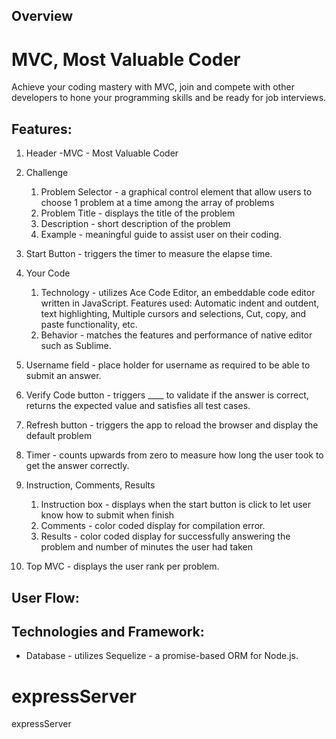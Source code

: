 ## Overview

# MVC, Most Valuable Coder

Achieve your coding mastery with MVC, join and compete with other developers to hone your programming skills and be ready for job interviews.

##  Features:

1. Header -MVC - Most Valuable Coder

1. Challenge
	1. Problem Selector - a graphical control element that allow users to choose 1 problem at a time among the array of problems
	1. Problem Title - displays the title of the problem
	1. Description - short description of the problem
	1. Example - meaningful guide to assist user on their coding.

1. Start Button - triggers the timer to measure the elapse time.

1. Your Code
	1. Technology - utilizes Ace Code Editor, an embeddable code editor written in JavaScript.  Features used: Automatic indent and outdent, text highlighting, Multiple cursors and selections, Cut, copy, and paste functionality, etc.
	1. Behavior - matches the features and performance of native editor such as Sublime.

1. Username field - place holder for username as required to be able to submit an answer.
1. Verify Code button - triggers ____ to validate if the answer is correct, returns the expected value and satisfies all test cases.
1. Refresh button - triggers the app to reload the browser and display the default problem
1. Timer - counts upwards from zero to measure how long the user took to get the answer correctly.
1. Instruction, Comments, Results
	1. Instruction box - displays when the start button is click to let user know how to submit when finish
	1. Comments - color coded display for compilation error.
	1. Results - color coded display for successfully answering the problem and number of minutes the user had taken
1. Top MVC - displays the user rank per problem.



##  User Flow:


##  Technologies and Framework:
* Database - utilizes Sequelize - a promise-based ORM for Node.js.





















# expressServer
expressServer
